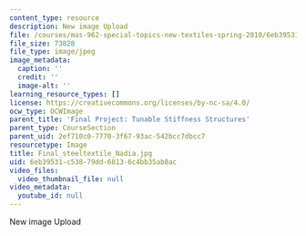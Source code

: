 ```yaml
---
content_type: resource
description: New image Upload
file: /courses/mas-962-special-topics-new-textiles-spring-2010/6eb39531c53879dd68136c4bb35ab8ac_Final_steeltextile_Nadia.jpg
file_size: 73828
file_type: image/jpeg
image_metadata:
  caption: ''
  credit: ''
  image-alt: ''
learning_resource_types: []
license: https://creativecommons.org/licenses/by-nc-sa/4.0/
ocw_type: OCWImage
parent_title: 'Final Project: Tunable Stiffness Structures'
parent_type: CourseSection
parent_uid: 2ef710c0-7770-3f67-93ac-542bcc7dbcc7
resourcetype: Image
title: Final_steeltextile_Nadia.jpg
uid: 6eb39531-c538-79dd-6813-6c4bb35ab8ac
video_files:
  video_thumbnail_file: null
video_metadata:
  youtube_id: null
---
```

New image Upload